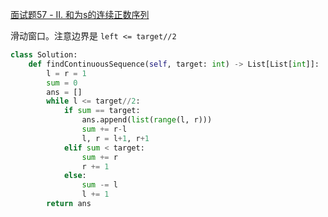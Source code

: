 [面试题57 - II. 和为s的连续正数序列](https://leetcode-cn.com/problems/he-wei-sde-lian-xu-zheng-shu-xu-lie-lcof/)

滑动窗口。注意边界是 `left <= target//2`

```py
class Solution:
    def findContinuousSequence(self, target: int) -> List[List[int]]:
        l = r = 1
        sum = 0
        ans = []
        while l <= target//2:
            if sum == target:
                ans.append(list(range(l, r)))
                sum += r-l
                l, r = l+1, r+1
            elif sum < target:
                sum += r
                r += 1
            else:
                sum -= l
                l += 1
        return ans
```
